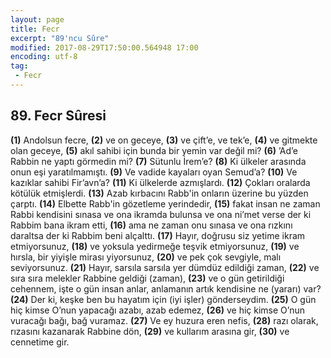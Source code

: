 ```yaml
---
layout: page
title: Fecr
excerpt: "89'ncu Sûre"
modified: 2017-08-29T17:50:00.564948 17:00
encoding: utf-8
tag: 
 - Fecr
---
```


## 89. Fecr Sûresi

**(1)** Andolsun fecre,	
**(2)** ve on geceye,
**(3)** ve çift’e, ve tek’e,
**(4)** ve gitmekte olan geceye, 
**(5)** akıl sahibi için bunda bir yemin var değil mi?
**(6)** ’Ad’e Rabbin ne yaptı görmedin mi?
**(7)** Sütunlu İrem’e?
**(8)** Ki ülkeler arasında onun eşi yaratılmamıştı.
**(9)** Ve vadide kayaları oyan Semud’a?
**(10)** Ve kazıklar sahibi Fir’avn’a?
**(11)** Ki ülkelerde azmışlardı.
**(12)** Çokları oralarda kötülük etmişlerdi.
**(13)** Azab kırbacını Rabb'in onların üzerine bu yüzden çarptı.
**(14)** Elbette Rabb'in gözetleme yerindedir,
**(15)** fakat insan ne zaman Rabbi kendisini sınasa ve ona ikramda bulunsa ve ona ni’met verse der ki Rabbim bana ikram etti,
**(16)** ama ne zaman onu sınasa ve ona rızkını daraltsa der ki Rabbim beni alçalttı.
**(17)** Hayır, doğrusu siz yetime ikram etmiyorsunuz,
**(18)** ve yoksula yedirmeğe teşvik etmiyorsunuz,
**(19)** ve hırsla, bir yiyişle mirası yiyorsunuz, 
**(20)** ve pek çok sevgiyle, malı seviyorsunuz.
**(21)** Hayır, sarsıla sarsıla yer dümdüz edildiği zaman,
**(22)** ve sıra sıra melekler Rabbine geldiği (zaman),
**(23)** ve o gün getirildiği cehennem, işte o gün insan anlar, anlamanın artık kendisine ne (yararı) var?
**(24)** Der ki, keşke ben bu hayatım için (iyi işler) gönderseydim.
**(25)** O gün hiç kimse O’nun yapacağı azabı, azab edemez,
**(26)** ve hiç kimse O’nun vuracağı bağı, bağ vuramaz.
**(27)** Ve ey huzura eren nefis,
**(28)** razı olarak, rızasını kazanarak Rabbine dön,
**(29)** ve kullarım arasına gir,
**(30)** ve cennetime gir.
